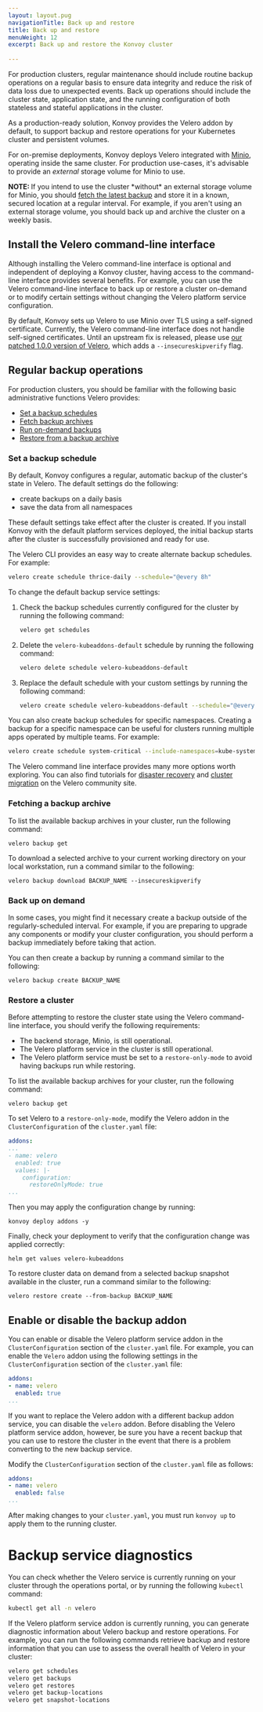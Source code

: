 ```yaml
---
layout: layout.pug
navigationTitle: Back up and restore
title: Back up and restore
menuWeight: 12
excerpt: Back up and restore the Konvoy cluster
 
---
```


<!-- markdownlint-disable MD004 MD007 MD025 MD030 -->

For production clusters, regular maintenance should include routine backup operations on a regular basis to ensure data integrity and reduce the risk of data loss due to unexpected events.
Back up operations should include the cluster state, application state, and the running configuration of both stateless and stateful applications in the cluster.

As a production-ready solution, Konvoy provides the Velero addon by default, to support backup and restore operations for your Kubernetes cluster and persistent volumes.

For on-premise deployments, Konvoy deploys Velero integrated with [Minio][minio], operating inside the same cluster.
For production use-cases, it's advisable to provide an *external* storage volume for Minio to use.

<p class="message--note"><strong>NOTE: </strong> If you intend to use the cluster *without* an external storage volume for Minio, you should <a href="#fetching-a-backup-archive">fetch the latest backup</a> and store it in a known, secured location at a regular interval. For example, if you aren't using an external storage volume, you should back up and archive the cluster on a weekly basis. </p>

## Install the Velero command-line interface

Although installing the Velero command-line interface is optional and independent of deploying a Konvoy cluster, having access to the command-line interface provides several benefits.
For example, you can use the Velero command-line interface to back up or restore a cluster on-demand or to modify certain settings without changing the Velero platform service configuration.

By default, Konvoy sets up Velero to use Minio over TLS using a self-signed certificate.
Currently, the Velero command-line interface does not handle self-signed certificates.
Until an upstream fix is released, please use [our patched 1.0.0 version of Velero](https://github.com/mesosphere/velero/releases/tag/v1.0.0-patch), which adds a `--insecureskipverify` flag.

## Regular backup operations

For production clusters, you should be familiar with the following basic administrative functions Velero provides:

- [Set a backup schedules](#set-a-backup-schedule)
- [Fetch backup archives](#fetching-a-backup-archive)
- [Run on-demand backups](#back-up-on-demand)
- [Restore from a backup archive](#restore-a-cluster)

### Set a backup schedule

By default, Konvoy configures a regular, automatic backup of the cluster's state in Velero.
The default settings do the following:

- create backups on a daily basis
- save the data from all namespaces

These default settings take effect after the cluster is created.
If you install Konvoy with the default platform services deployed, the initial backup starts after the cluster is successfully provisioned and ready for use.

The Velero CLI provides an easy way to create alternate backup schedules.
For example:

```bash
velero create schedule thrice-daily --schedule="@every 8h"
```

To change the default backup service settings:

1. Check the backup schedules currently configured for the cluster by running the following command:

    ```bash
    velero get schedules
    ```

1. Delete the `velero-kubeaddons-default` schedule by running the following command:

    ```bash
    velero delete schedule velero-kubeaddons-default
    ```

1. Replace the default schedule with your custom settings by running the following command:

    ```bash
    velero create schedule velero-kubeaddons-default --schedule="@every 24h"
    ```

You can also create backup schedules for specific namespaces.
Creating a backup for a specific namespace can be useful for clusters running multiple apps operated by multiple teams.
For example:

```bash
velero create schedule system-critical --include-namespaces=kube-system,kube-public,kubeaddons --schedule="@every 24h"
```

The Velero command line interface provides many more options worth exploring. You can also find tutorials for [disaster recovery][velero-dr] and [cluster migration][velero-cm] on the Velero community site.

### Fetching a backup archive

To list the available backup archives in your cluster, run the following command:

```shell
velero backup get
```

To download a selected archive to your current working directory on your local workstation, run a command similar to the following:

```shell
velero backup download BACKUP_NAME --insecureskipverify
```

### Back up on demand

In some cases, you might find it necessary create a backup outside of the regularly-scheduled interval.
For example, if you are preparing to upgrade any components or modify your cluster configuration, you should perform a backup immediately before taking that action.

You can then create a backup by running a command similar to the following:

```shell
velero backup create BACKUP_NAME
```

### Restore a cluster

Before attempting to restore the cluster state using the Velero command-line interface, you should verify the following requirements:

- The backend storage, Minio, is still operational.
- The Velero platform service in the cluster is still operational.
- The Velero platform service must be set to a `restore-only-mode` to avoid having backups run while restoring.

To list the available backup archives for your cluster, run the following command:

```shell
velero backup get
```

To set Velero to a `restore-only-mode`, modify the Velero addon in the `ClusterConfiguration` of the `cluster.yaml` file:

```yaml
addons:
...
- name: velero
  enabled: true
  values: |-
    configuration:
      restoreOnlyMode: true
...
```

Then you may apply the configuration change by running:

```shell
konvoy deploy addons -y
```

Finally, check your deployment to verify that the configuration change was applied correctly:

```shell
helm get values velero-kubeaddons
```

To restore cluster data on demand from a selected backup snapshot available in the cluster, run a command similar to the following:

```shell
velero restore create --from-backup BACKUP_NAME
```

## Enable or disable the backup addon

You can enable or disable the Velero platform service addon in the `ClusterConfiguration` section of the `cluster.yaml` file.
For example, you can enable the `Velero` addon using the following settings in the `ClusterConfiguration` section of the `cluster.yaml` file:

```yaml
addons:
- name: velero
  enabled: true
...
```

If you want to replace the Velero addon with a different backup addon service, you can disable the `velero` addon. Before disabling the Velero platform service addon, however, be sure you have a recent backup that you can use to restore the cluster in the event that there is a problem converting to the new backup service.

Modify the `ClusterConfiguration` section of the `cluster.yaml` file as follows:

```yaml
addons:
- name: velero
  enabled: false
...
```

After making changes to your `cluster.yaml`, you must run `konvoy up` to apply them to the running cluster.

# Backup service diagnostics

You can check whether the Velero service is currently running on your cluster through the operations portal, or by running the following `kubectl` command:

```bash
kubectl get all -n velero
```

If the Velero platform service addon is currently running, you can generate diagnostic information about Velero backup and restore operations.
For example, you can run the following commands retrieve backup and restore information that you can use to assess the overall health of Velero in your cluster:

```bash
velero get schedules
velero get backups
velero get restores
velero get backup-locations
velero get snapshot-locations
```

[velero-dr]: https://heptio.github.io/velero/v0.11.0/disaster-case
[velero-cm]: https://heptio.github.io/velero/v0.11.0/migration-case
[velero-troubleshooting]: https://heptio.github.io/velero/v0.11.0/debugging-install
[kubeaddons]:https://github.com/mesosphere/kubeaddons-configs
[releases]:https://github.com/heptio/velero/releases
[minio]:https://velero.io/docs/v1.0.0/get-started/
[velero-get-started]: https://heptio.github.io/velero/v0.11.0/get-started
[homebrew]: https://brew.sh/
